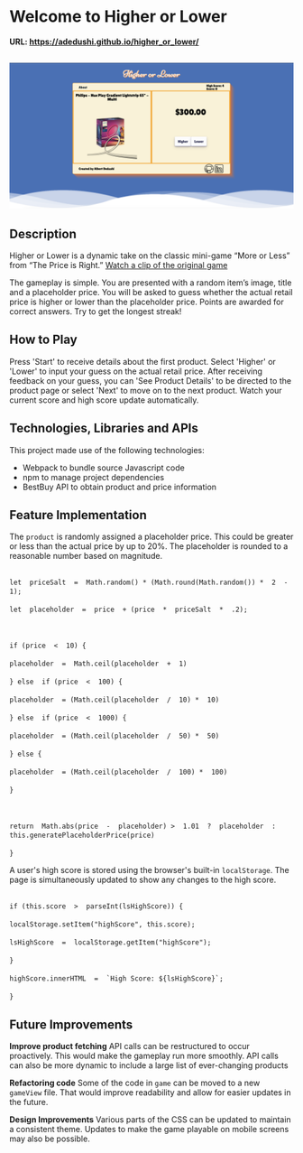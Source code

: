 
# Welcome to Higher or Lower
**URL: https://adedushi.github.io/higher_or_lower/**
##
![Gameplay](https://github.com/adedushi/higher_or_lower/blob/main/assets/gameplay.png)
## Description
Higher or Lower is a dynamic take on the classic mini-game “More or Less” from “The Price is Right.” [Watch a clip of the original game](https://youtu.be/koBXw1TIOnM?si=QnQQUeOCVyxz0yR_&t=155)

The gameplay is simple. You are presented with a random item’s image, title and a placeholder price. You will be asked to guess whether the actual retail price is higher or lower than the placeholder price. Points are awarded for correct answers. Try to get the longest streak!


## How to Play
Press 'Start' to receive details about the first product. Select 'Higher' or 'Lower' to input your guess on the actual retail price. After receiving feedback on your guess, you can 'See Product Details' to be directed to the product page or select 'Next' to move on to the next product. Watch your current score and high score update automatically.


## Technologies, Libraries and APIs

This project made use of the following technologies: 
- Webpack to bundle source Javascript code
- npm to manage project dependencies
- BestBuy API to obtain product and price information

  

## Feature Implementation

The `product` is randomly assigned a placeholder price. This could be greater or less than the actual price by up to 20%. The placeholder is rounded to a reasonable number based on magnitude.

```generatePlaceholderPrice(price) {

let  priceSalt  =  Math.random() * (Math.round(Math.random()) *  2  -  1);

let  placeholder  =  price  + (price  *  priceSalt  *  .2);

  

if (price  <  10) {

placeholder  =  Math.ceil(placeholder  +  1)

} else  if (price  <  100) {

placeholder  = (Math.ceil(placeholder  /  10) *  10)

} else  if (price  <  1000) {

placeholder  = (Math.ceil(placeholder  /  50) *  50)

} else {

placeholder  = (Math.ceil(placeholder  /  100) *  100)

}

  

return  Math.abs(price  -  placeholder) >  1.01  ?  placeholder  :  this.generatePlaceholderPrice(price)

}
```

A user's high score is stored using the browser's built-in `localStorage`. The page is simultaneously updated to show any changes to the high score.
```updateHighScore() {

if (this.score  >  parseInt(lsHighScore)) {

localStorage.setItem("highScore", this.score);

lsHighScore  =  localStorage.getItem("highScore");

}

highScore.innerHTML  =  `High Score: ${lsHighScore}`;

}
```
## Future Improvements
**Improve product fetching**
API calls can be restructured to occur proactively. This would make the gameplay run more smoothly. API calls can also be more dynamic to include a large list of ever-changing products

**Refactoring code**
Some of the code in `game` can be moved to a new `gameView` file. That would improve readability and allow for easier updates in the future.

**Design Improvements**
Various parts of the CSS can be updated to maintain a consistent theme. Updates to make the game playable on mobile screens may also be possible.